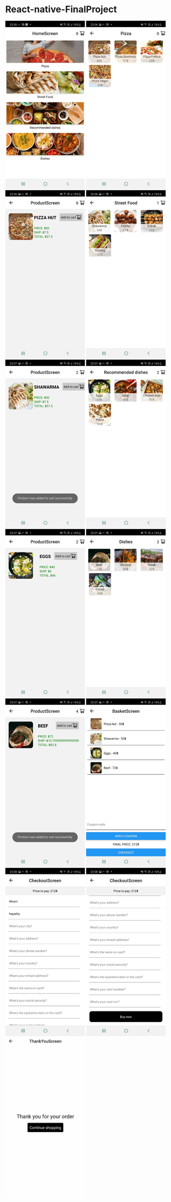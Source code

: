 # React-native-FinalProject

<img src="screenshots/1.png" data-canonical-src="screenshots/1.png" width="250" />
<img src="screenshots/2.png" data-canonical-src="screenshots/2.png" width="250" />
<img src="screenshots/3.png" data-canonical-src="screenshots/3.png" width="250" />
<img src="screenshots/4.png" data-canonical-src="screenshots/4.png" width="250" />
<img src="screenshots/5.png" data-canonical-src="screenshots/5.png" width="250" />
<img src="screenshots/6.png" data-canonical-src="screenshots/6.png" width="250" />
<img src="screenshots/7.png" data-canonical-src="./screenshots/7.png" width="250" />
<img src="screenshots/8.png" data-canonical-src="./screenshots/8.png" width="250" />
<img src="Screenshots/9.png" data-canonical-src="./Screenshots/9.png" width="250" />
<img src="Screenshots/10.png" data-canonical-src="./Screenshots/10.png" width="250" />
<img src="Screenshots/11.png" data-canonical-src="./Screenshots/11.png" width="250" />
<img src="Screenshots/12.png" data-canonical-src="./Screenshots/12.png" width="250" />
<img src="Screenshots/13.png" data-canonical-src="./Screenshots/13.png" width="250" />

